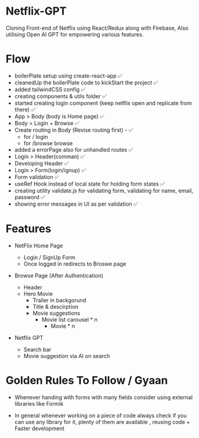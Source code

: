 # Netflix-GPT

Cloning Front-end of Netflix using React/Redux along with Firebase, Also utilising Open AI GPT for empowering various features.

# Flow

- boilerPlate setup using create-react-app ✅
- cleanedUp the boilerPlate code to kickStart the project ✅
- added tailwindCSS config ✅
- creating components & utils folder ✅
- started creating login component (keep netflix open and replicate from there) ✅
- App > Body (body is Home page) ✅
- Body > Login + Browse ✅
- Create routing in Body (Revise routing first) - ✅
  - for / login
  - for /browse browse
- added a errorPage also for unhandled routes ✅
- Login > Header(comman) ✅
- Developing Header ✅
- Login > Form(login/ignup) ✅
- Form validation ✅
- useRef Hook instead of local state for holding form states ✅
- creating utility validate.js for validating form, validating for name, email, password ✅
- showing error messages in UI as per validation ✅

# Features

- NetFlix Home Page

  - Login / SignUp Form
  - Once logged in redirects to Broswe page

- Browse Page (After Authentication)

  - Header
  - Hero Movie
    - Trailer in backgorund
    - Title & descirption
    - Movie suggestions
      - Movie list carousel \* n
        - Movie \* n

- Netflix GPT
  - Search bar
  - Movie suggestion via AI on search

# Golden Rules To Follow / Gyaan

- Whenever handing with forms with many fields consider using external libraries like Formik

- In general whenever working on a piece of code always check if you can use any library for it, plenty of them are available , reusing code + Faster development
